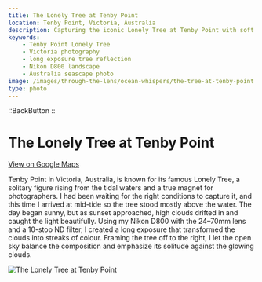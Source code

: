 ```yaml
---
title: The Lonely Tree at Tenby Point
location: Tenby Point, Victoria, Australia
description: Capturing the iconic Lonely Tree at Tenby Point with soft reflections, glowing clouds, and a long exposure on the Nikon D800.
keywords:
    - Tenby Point Lonely Tree
    - Victoria photography
    - long exposure tree reflection
    - Nikon D800 landscape
    - Australia seascape photo
image: /images/through-the-lens/ocean-whispers/the-tree-at-tenby-point.jpg
type: photo
---
```


::BackButton
::

# The Lonely Tree at Tenby Point

<a href="https://maps.app.goo.gl/JiNLpiuBD2Qa1uxM6" target="_blank" rel="noopener noreferrer">View on Google Maps</a>

Tenby Point in Victoria, Australia, is known for its famous Lonely Tree, a solitary figure rising from the tidal waters and a true magnet for photographers. I had been waiting for the right conditions to capture it, and this time I arrived at mid-tide so the tree stood mostly above the water. The day began sunny, but as sunset approached, high clouds drifted in and caught the light beautifully. Using my Nikon D800 with the 24–70mm lens and a 10-stop ND filter, I created a long exposure that transformed the clouds into streaks of colour. Framing the tree off to the right, I let the open sky balance the composition and emphasize its solitude against the glowing clouds.

![The Lonely Tree at Tenby Point](/images/through-the-lens/ocean-whispers/the-tree-at-tenby-point.jpg)

<div class="mb-8"></div>
